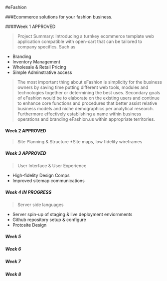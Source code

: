 #eFashion

###Ecommerce solutions for your fashion business.


####Week 1 APPROVED
> Project Summary:
Introducing a turnkey ecommerce template web application compatible with open-cart that can be tailored to company specifics. Such as 
* Branding
* Inventory Management
* Wholesale & Retail Pricing
* Simple Adminstrative access

>The most important thing about eFashion is simplicity for the business owners by saving time putting different web tools, modules and technologies together or determining the best uses. Secondary goals of eFashion would be to elaborate on the existing users and continue to enhance core functions and procedures that better assist relative business models and niche demographics per analytical research. Furthermore effectively establishing a name within business operations and branding eFashion.us within appropriate territories.


#### Week 2  APPROVED
> Site Planning & Structure
*Site maps, low fidelity wireframes

##### Week 3 APPROVED
> User Interface & User Experience
* High-fidelity Design Comps
* Improved sitemap communications

##### Week 4 IN PROGRESS
>Server side languages
* Server spin-up of staging & live deployment enviornments
* Github repository setup & configure
* Protosite Design

##### Week 5

##### Week 6

##### Week 7

##### Week 8